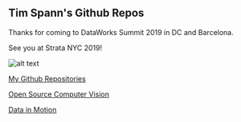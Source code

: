 ## Tim Spann's Github Repos

Thanks for coming to DataWorks Summit 2019 in DC and Barcelona.

See you at Strata NYC 2019!

![alt text](https://avatars1.githubusercontent.com/u/18673814?s=460&v=4 "Tim Spann")

[My Github Repositories](https://github.com/tspannhw?utf8=%E2%9C%93&tab=repositories&q=&type=source&language=)

[Open Source Computer Vision](https://github.com/tspannhw/OpenSourceComputerVision)

[Data in Motion](https://www.datainmotion.dev/)


